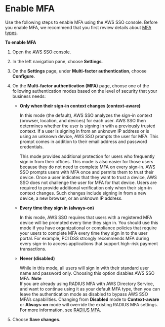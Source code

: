 # Enable MFA<a name="mfa-enable-how-to"></a>

Use the following steps to enable MFA using the AWS SSO console\. Before you enable MFA, we recommend that you first review details about [MFA types](mfa-types.md)\.

**To enable MFA**

1. Open the [AWS SSO console](https://console.aws.amazon.com/singlesignon)\.

1. In the left navigation pane, choose **Settings**\.

1. On the **Settings** page, under **Multi\-factor authentication**, choose **Configure**\.

1. On the **Multi\-factor authentication \(MFA\)** page, choose one of the following authentication modes based on the level of security that your business needs:
   + **Only when their sign\-in context changes \(context\-aware\)**

     In this mode \(the default\), AWS SSO analyzes the sign\-in context \(browser, location, and devices\) for each user\. AWS SSO then determines whether the user is signing in with a previously trusted context\. If a user is signing in from an unknown IP address or is using an unknown device, AWS SSO prompts the user for MFA\. This prompt comes in addition to their email address and password credentials\.

     This mode provides additional protection for users who frequently sign in from their offices\. This mode is also easier for those users because they do not need to complete MFA on every sign\-in\. AWS SSO prompts users with MFA once and permits them to trust their device\. Once a user indicates that they want to trust a device, AWS SSO does not challenge the user for MFA for that device\. Users are required to provide additional verification only when their sign\-in context changes\. Such changes include signing in from a new device, a new browser, or an unknown IP address\.
   + **Every time they sign in \(always\-on\)**

     In this mode, AWS SSO requires that users with a registered MFA device will be prompted every time they sign in\. You should use this mode if you have organizational or compliance policies that require your users to complete MFA every time they sign in to the user portal\. For example, PCI DSS strongly recommends MFA during every sign\-in to access applications that support high\-risk payment transactions\.
   + **Never \(disabled\)**

     While in this mode, all users will sign in with their standard user name and password only\. Choosing this option disables AWS SSO MFA\.
**Note**  
If you are already using RADIUS MFA with AWS Directory Service, and want to continue using it as your default MFA type, then you can leave the authentication mode as disabled to bypass AWS SSO MFA’s capabilities\. Changing from **Disabled** mode to **Context\-aware** or **Always\-on** mode will override the existing RADIUS MFA settings\. For more information, see [RADIUS MFA](about-radius.md)\.

1. Choose **Save changes**\.